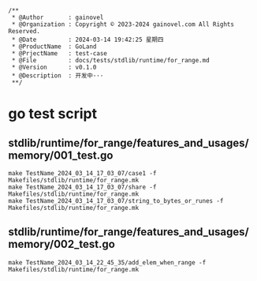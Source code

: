 ```text
/**
 * @Author       : gainovel
 * @Organization : Copyright © 2023-2024 gainovel.com All Rights Reserved.
 * @Date         : 2024-03-14 19:42:25 星期四
 * @ProductName  : GoLand
 * @PrjectName   : test-case
 * @File         : docs/tests/stdlib/runtime/for_range.md
 * @Version      : v0.1.0
 * @Description  : 开发中···
 **/
```

# go test script

## stdlib/runtime/for_range/features_and_usages/memory/001_test.go

```shell
make TestName_2024_03_14_17_03_07/case1 -f Makefiles/stdlib/runtime/for_range.mk
make TestName_2024_03_14_17_03_07/share -f Makefiles/stdlib/runtime/for_range.mk
make TestName_2024_03_14_17_03_07/string_to_bytes_or_runes -f Makefiles/stdlib/runtime/for_range.mk
```
## stdlib/runtime/for_range/features_and_usages/memory/002_test.go

```shell
make TestName_2024_03_14_22_45_35/add_elem_when_range -f Makefiles/stdlib/runtime/for_range.mk
```
